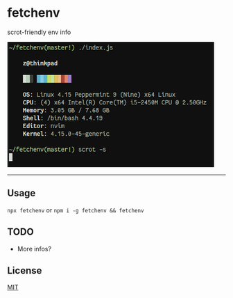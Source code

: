 # fetchenv

scrot-friendly env info

![screenshot](/screenshot.png?raw=true)

--------

## Usage

`npx fetchenv` or `npm i -g fetchenv && fetchenv`

## TODO

* More infos?

## License

[MIT](./LICENSE.md)
